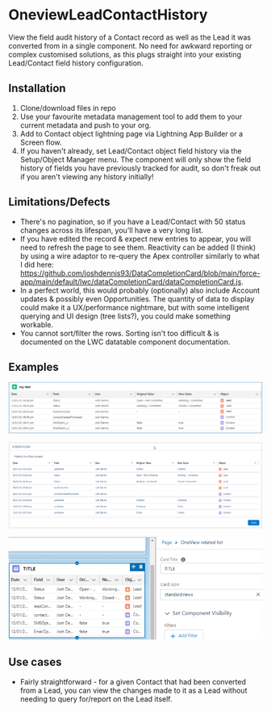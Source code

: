 # OneviewLeadContactHistory
View the field audit history of a Contact record as well as the Lead it was converted from in a single component. No need for awkward reporting or complex customised solutions, as this plugs straight into your existing Lead/Contact field history configuration.

## Installation
1. Clone/download files in repo
2. Use your favourite metadata management tool to add them to your current metadata and push to your org.
3. Add to Contact object lightning page via Lightning App Builder or a Screen flow.
4. If you haven't already, set Lead/Contact object field history via the Setup/Object Manager menu. The component will only show the field history of fields you have previously tracked for audit, so don't freak out if you aren't viewing any history initially!

## Limitations/Defects
- There's no pagination, so if you have a Lead/Contact with 50 status changes across its lifespan, you'll have a very long list.
- If you have edited the record & expect new entries to appear, you will need to refresh the page to see them. Reactivity can be added (I think) by using a wire adaptor to re-query the Apex controller similarly to what I did here: https://github.com/joshdennis93/DataCompletionCard/blob/main/force-app/main/default/lwc/dataCompletionCard/dataCompletionCard.js.
- In a perfect world, this would probably (optionally) also include Account updates & possibly even Opportunities. The quantity of data to display could make it a UX/performance nightmare, but with some intelligent querying and UI design (tree lists?), you could make something workable.
- You cannot sort/filter the rows. Sorting isn't too difficult & is documented on the LWC datatable component documentation.

## Examples
![image1](/images/image1.PNG)

![image2](/images/image2.png)

![image3](/images/image3.PNG)

## Use cases
- Fairly straightforward - for a given Contact that had been converted from a Lead, you can view the changes made to it as a Lead without needing to query for/report on the Lead itself.
